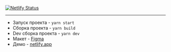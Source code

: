 [![Netlify Status](https://api.netlify.com/api/v1/badges/49ba96a1-04b4-43ef-b798-e6782c27c239/deploy-status)](https://app.netlify.com/sites/frabjous-griffin-9fa393/deploys)
____

- Запуск проекта - `yarn start`
- Сборка проекта - `yarn build`
- Dev сборка проекта - `yarn dev`
- Макет - [Figma](https://www.figma.com/file/jF5fFFzgGOxQeB4CmKWTiE/Chat_external_link?node-id=0%3A1)
- Демо - [netlify.app](frabjous-griffin-9fa393.netlify.app)
